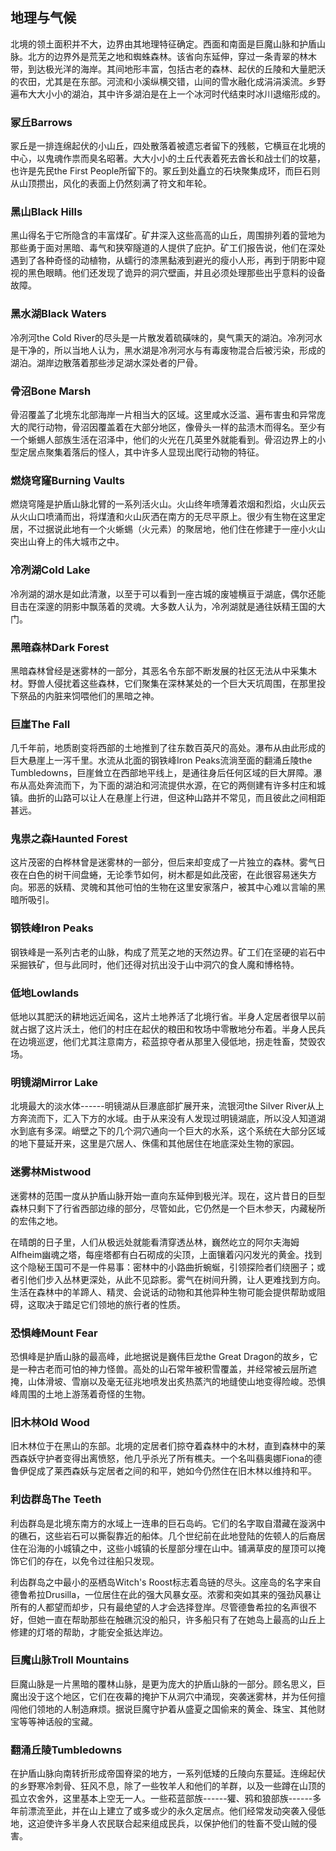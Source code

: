 ## 地理与气候

北境的领土面积并不大，边界由其地理特征确定。西面和南面是巨魔山脉和护盾山脉。北方的边界外是荒芜之地和蜘蛛森林。该省向东延伸，穿过一条青翠的林木带，到达极光洋的海岸。其间地形丰富，包括古老的森林、起伏的丘陵和大量肥沃的农田，尤其是在东部。河流和小溪纵横交错，山间的雪水融化成涓涓溪流。乡野遍布大大小小的湖泊，其中许多湖泊是在上一个冰河时代结束时冰川退缩形成的。

### 冢丘Barrows

冢丘是一排连绵起伏的小山丘，四处散落着被遗忘者留下的残骸，它横亘在北境的中心，以鬼魂作祟而臭名昭著。大大小小的土丘代表着死去酋长和战士们的坟墓，也许是先民the
First
People所留下的。冢丘到处矗立的石块聚集成环，而巨石则从山顶攒出，风化的表面上仍然刻满了符文和年轮。

### 黑山Black Hills

黑山得名于它所隐含的丰富煤矿。矿井深入这些高高的山丘，周围排列着的营地为那些勇于面对黑暗、毒气和狭窄隧道的人提供了庇护。矿工们报告说，他们在深处遇到了各种奇怪的动植物，从蠕行的漆黑黏液到避光的瘦小人形，再到于阴影中窥视的黑色眼睛。他们还发现了诡异的洞穴壁画，并且必须处理那些出乎意料的设备故障。

### 黑水湖Black Waters

冷冽河the Cold
River的尽头是一片散发着硫磺味的，臭气熏天的湖泊。冷冽河水是干净的，所以当地人认为，黑水湖是冷冽河水与有毒废物混合后被污染，形成的湖泊。湖岸边散落着那些涉足湖水深处者的尸骨。

### 骨沼Bone Marsh

骨沼覆盖了北境东北部海岸一片相当大的区域。这里咸水泛滥、遍布害虫和异常庞大的爬行动物，骨沼因覆盖着在大部分地区，像骨头一样的盐渍木而得名。至少有一个蜥蜴人部族生活在沼泽中，他们的火光在几英里外就能看到。骨沼边界上的小型定居点聚集着落后的怪人，其中许多人显现出爬行动物的特征。

### 燃烧穹窿Burning Vaults

燃烧穹隆是护盾山脉北臂的一系列活火山。火山终年喷薄着浓烟和烈焰，火山灰云从火山口喷涌而出，将煤渣和火山灰洒在南方的无尽平原上。很少有生物在这里定居，不过据说此地有一个火蜥蜴（火元素）的聚居地，他们住在修建于一座小火山突出山脊上的伟大城市之中。

### 冷冽湖Cold Lake

冷冽湖的湖水是如此清澈，以至于可以看到一座古城的废墟横亘于湖底，偶尔还能目击在深邃的阴影中飘荡着的灵魂。大多数人认为，冷冽湖就是通往妖精王国的大门。

### 黑暗森林Dark Forest

黑暗森林曾经是迷雾林的一部分，其恶名令东部不断发展的社区无法从中采集木材。野兽人侵扰着这些森林，它们聚集在深林某处的一个巨大天坑周围，在那里投下祭品的内脏来饲喂他们的黑暗之神。

### 巨崖The Fall

几千年前，地质剧变将西部的土地推到了往东数百英尺的高处。瀑布从由此形成的巨大悬崖上一泻千里。水流从北面的钢铁峰Iron
Peaks流淌至面的翻涌丘陵the
Tumbledowns，巨崖耸立在西部地平线上，是通往身后任何区域的巨大屏障。瀑布从高处奔流而下，为下面的湖泊和河流提供水源，在它的两侧建有许多村庄和城镇。曲折的山路可以让人在悬崖上行进，但这种山路并不常见，而且彼此之间相距甚远。

### 鬼祟之森Haunted Forest

这片茂密的白桦林曾是迷雾林的一部分，但后来却变成了一片独立的森林。雾气日夜在白色的树干间盘蜷，无论季节如何，树木都是如此茂密，在此很容易迷失方向。邪恶的妖精、灵魄和其他可怕的生物在这里安家落户，被其中心难以言喻的黑暗所吸引。

### 钢铁峰Iron Peaks

钢铁峰是一系列古老的山脉，构成了荒芜之地的天然边界。矿工们在坚硬的岩石中采掘铁矿，但与此同时，他们还得对抗出没于山中洞穴的食人魔和博格特。

### 低地Lowlands

低地以其肥沃的耕地远近闻名，这片土地养活了北境行省。半身人定居者很早以前就占据了这片沃土，他们的村庄在起伏的粮田和牧场中零散地分布着。半身人民兵在边境巡逻，他们尤其注意南方，菘蓝掠夺者从那里入侵低地，拐走牲畜，焚毁农场。

### 明镜湖Mirror Lake

北境最大的淡水体------明镜湖从巨瀑底部扩展开来，流银河the Silver
River从上方奔流而下，汇入下方的水域。由于从来没有人发现过明镜湖底，所以没人知道湖水到底有多深。峭壁之下的几个洞穴通向一个巨大的水系，这个系统在大部分区域的地下蔓延开来，这里是穴居人、侏儒和其他居住在地底深处生物的家园。

### 迷雾林Mistwood

迷雾林的范围一度从护盾山脉开始一直向东延伸到极光洋。现在，这片昔日的巨型森林只剩下了行省西部边缘的部分，尽管如此，它仍然是一个巨木参天，内藏秘所的宏伟之地。

在晴朗的日子里，人们从极远处就能看清穿透丛林，巍然屹立的阿尔夫海姆Alfheim幽魂之塔，每座塔都有白石砌成的尖顶，上面镶着闪闪发光的黄金。找到这个隐秘王国可不是一件易事：密林中的小路曲折蜿蜒，引领探险者们绕圈子；或者引他们步入丛林更深处，从此不见踪影。雾气在树间升腾，让人更难找到方向。生活在森林中的羊蹄人、精灵、会说话的动物和其他异种生物可能会提供帮助或阻碍，这取决于踏足它们领地的旅行者的性质。

### 恐惧峰Mount Fear

恐惧峰是护盾山脉的最高峰，此地据说是巍伟巨龙the Great
Dragon的故乡，它是一种古老而可怕的神力怪兽。高处的山石常年被积雪覆盖，并经常被云层所遮掩，山体滑坡、雪崩以及毫无征兆地喷发出炙热蒸汽的地缝使山地变得险峻。恐惧峰周围的土地上游荡着奇怪的生物。

### 旧木林Old Wood

旧木林位于在黑山的东部。北境的定居者们掠夺着森林中的木材，直到森林中的莱西森妖守护者变得出离愤怒，他几乎杀光了所有樵夫。一个名叫翡奥娜Fiona的德鲁伊促成了莱西森妖与定居者之间的和平，她如今仍然住在旧木林以维持和平。

### 利齿群岛The Teeth

利齿群岛是北境东南方的水域上一连串的巨石岛屿。它们的名字取自潜藏在漩涡中的礁石，这些岩石可以撕裂靠近的船体。几个世纪前在此地登陆的佐顿人的后裔居住在沿海的小城镇之中，这些小城镇的长屋部分埋在山中。铺满草皮的屋顶可以掩饰它们的存在，以免令过往船只发现。

利齿群岛之中最小的巫栖岛Witch's
Roost标志着岛链的尽头。这座岛的名字来自德鲁希拉Drusilla，一位居住在此的强大风暴女巫。浓雾和突如其来的强劲风暴让所有的人都望而却步，只有最绝望的人才会选择登岸。尽管德鲁希拉的名声很不好，但她一直在帮助那些在触礁沉没的船只，许多船只有了在她岛上最高的山丘上修建的灯塔的帮助，才能安全抵达岸边。

### 巨魔山脉Troll Mountains

巨魔山脉是一片黑暗的覆林山脉，是更为庞大的护盾山脉的一部分。顾名思义，巨魔出没于这个地区，它们在夜幕的掩护下从洞穴中涌现，突袭迷雾林，并为任何擅闯他们领地的人制造麻烦。据说巨魔守护着从盛夏之国偷来的黄金、珠宝、其他财宝等等神话般的宝藏。

### 翻涌丘陵Tumbledowns

在护盾山脉向南转折形成帝国脊梁的地方，一系列低矮的丘陵向东蔓延。连绵起伏的乡野寒冷刺骨、狂风不息，除了一些牧羊人和他们的羊群，以及一些蹲在山顶的孤立农舍外，这里基本上空无一人。一些菘蓝部族------獾、鸦和狼部族------多年前漂流至此，并在山上建立了或多或少的永久定居点。他们经常发动突袭入侵低地，这迫使许多半身人农民联合起来组成民兵，以保护他们的牲畜不受山贼的侵害。
